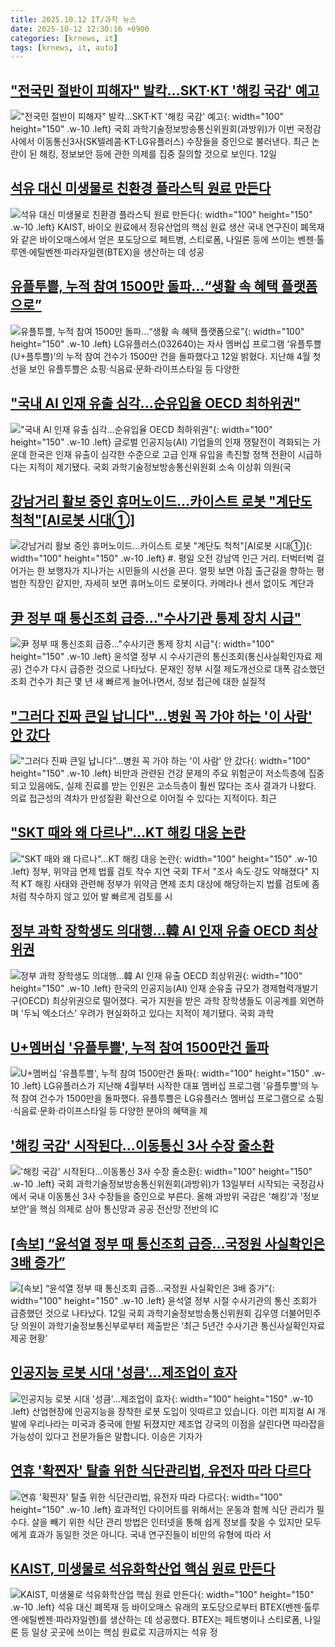 ```yaml
---
title: 2025.10.12 IT/과학 뉴스
date: 2025-10-12 12:30:16 +0900
categories: [krnews, it]
tags: [krnews, it, auto]
---
```

## ["전국민 절반이 피해자" 발칵…SKT·KT '해킹 국감' 예고](https://n.news.naver.com/mnews/article/015/0005195357)

!["전국민 절반이 피해자" 발칵…SKT·KT '해킹 국감' 예고](https://mimgnews.pstatic.net/image/origin/015/2025/10/12/5195357.jpg?type=nf220_150){: width="100" height="150" .w-10 .left}
국회 과학기술정보방송통신위원회(과방위)가 이번 국정감사에서 이동통신3사(SK텔레콤·KT·LG유플러스) 수장들을 증인으로 불러낸다. 최근 논란이 된 해킹, 정보보안 등에 관한 의제를 집중 질의할 것으로 보인다. 12일

## [석유 대신 미생물로 친환경 플라스틱 원료 만든다](https://n.news.naver.com/mnews/article/366/0001113674)

![석유 대신 미생물로 친환경 플라스틱 원료 만든다](https://mimgnews.pstatic.net/image/origin/366/2025/10/12/1113674.jpg?type=nf220_150){: width="100" height="150" .w-10 .left}
KAIST, 바이오 원료에서 정유산업의 핵심 원료 생산 국내 연구진이 폐목재와 같은 바이오매스에서 얻은 포도당으로 페트병, 스티로폼, 나일론 등에 쓰이는 벤젠·톨루엔·에틸벤젠·파라자일렌(BTEX)을 생산하는 데 성공

## [유플투쁠, 누적 참여 1500만 돌파…“생활 속 혜택 플랫폼으로”](https://n.news.naver.com/mnews/article/018/0006135953)

![유플투쁠, 누적 참여 1500만 돌파…“생활 속 혜택 플랫폼으로”](https://mimgnews.pstatic.net/image/origin/018/2025/10/12/6135953.jpg?type=nf220_150){: width="100" height="150" .w-10 .left}
LG유플러스(032640)는 자사 멤버십 프로그램 ‘유플투쁠(U+플투쁠)’의 누적 참여 건수가 1500만 건을 돌파했다고 12일 밝혔다. 지난해 4월 첫선을 보인 유플투쁠은 쇼핑·식음료·문화·라이프스타일 등 다양한

## ["국내 AI 인재 유출 심각...순유입율 OECD 최하위권"](https://n.news.naver.com/mnews/article/092/0002393392)

!["국내 AI 인재 유출 심각...순유입율 OECD 최하위권"](https://mimgnews.pstatic.net/image/origin/092/2025/10/12/2393392.jpg?type=nf220_150){: width="100" height="150" .w-10 .left}
글로벌 인공지능(AI) 기업들의 인재 쟁탈전이 격화되는 가운데 한국은 인재 유출이 심각한 수준으로 고급 인재 유입을 촉진할 정책 전환이 시급하다는 지적이 제기됐다. 국회 과학기술정보방송통신위원회 소속 이상휘 의원(국

## [강남거리 활보 중인 휴머노이드…카이스트 로봇 "계단도 척척"[AI로봇 시대①]](https://n.news.naver.com/mnews/article/003/0013528460)

![강남거리 활보 중인 휴머노이드…카이스트 로봇 "계단도 척척"[AI로봇 시대①]](https://mimgnews.pstatic.net/image/origin/003/2025/10/11/13528460.jpg?type=nf220_150){: width="100" height="150" .w-10 .left}
#. 평일 오전 강남역 인근 거리. 터벅터벅 걸어가는 한 보행자가 지나가는 시민들의 시선을 끈다. 얼핏 보면 아침 출근길을 향하는 평범한 직장인 같지만, 자세히 보면 휴머노이드 로봇이다. 카메라나 센서 없이도 계단과

## [尹 정부 때 통신조회 급증…"수사기관 통제 장치 시급"](https://n.news.naver.com/mnews/article/277/0005662946)

![尹 정부 때 통신조회 급증…"수사기관 통제 장치 시급"](https://mimgnews.pstatic.net/image/origin/277/2025/10/12/5662946.jpg?type=nf220_150){: width="100" height="150" .w-10 .left}
윤석열 정부 시 수사기관의 통신조회(통신사실확인자료 제공) 건수가 다시 급증한 것으로 나타났다. 문재인 정부 시절 제도개선으로 대폭 감소했던 조회 건수가 최근 몇 년 새 빠르게 늘어나면서, 정보 접근에 대한 실질적

## ["그러다 진짜 큰일 납니다"…병원 꼭 가야 하는 '이 사람' 안 갔다](https://n.news.naver.com/mnews/article/277/0005662837)

!["그러다 진짜 큰일 납니다"…병원 꼭 가야 하는 '이 사람' 안 갔다](https://mimgnews.pstatic.net/image/origin/277/2025/10/11/5662837.jpg?type=nf220_150){: width="100" height="150" .w-10 .left}
비만과 관련된 건강 문제의 주요 위험군이 저소득층에 집중되고 있음에도, 실제 진료를 받는 인원은 고소득층이 훨씬 많다는 조사 결과가 나왔다. 의료 접근성의 격차가 만성질환 확산으로 이어질 수 있다는 지적이다. 최근

## ["SKT 때와 왜 다르나"…KT 해킹 대응 논란](https://n.news.naver.com/mnews/article/001/0015672140)

!["SKT 때와 왜 다르나"…KT 해킹 대응 논란](https://mimgnews.pstatic.net/image/origin/001/2025/10/12/15672140.jpg?type=nf220_150){: width="100" height="150" .w-10 .left}
정부, 위약금 면제 법률 검토 착수 지연 국회 TF서 "조사 속도·강도 약해졌다" 지적 KT 해킹 사태와 관련해 정부가 위약금 면제 조치 대상에 해당하는지 법률 검토에 좀처럼 착수하지 않고 있어 발 빠르게 검토를 시

## [정부 과학 장학생도 의대행…韓 AI 인재 유출 OECD 최상위권](https://n.news.naver.com/mnews/article/421/0008532343)

![정부 과학 장학생도 의대행…韓 AI 인재 유출 OECD 최상위권](https://mimgnews.pstatic.net/image/origin/421/2025/10/12/8532343.jpg?type=nf220_150){: width="100" height="150" .w-10 .left}
한국의 인공지능(AI) 인재 순유출 규모가 경제협력개발기구(OECD) 최상위권으로 떨어졌다. 국가 지원을 받은 과학 장학생들도 이공계를 외면하며 '두뇌 엑소더스' 우려가 현실화하고 있다는 지적이 제기됐다. 국회 과학

## [U+멤버십 '유플투쁠', 누적 참여 1500만건 돌파](https://n.news.naver.com/mnews/article/030/0003358002)

![U+멤버십 '유플투쁠', 누적 참여 1500만건 돌파](https://mimgnews.pstatic.net/image/origin/030/2025/10/12/3358002.jpg?type=nf220_150){: width="100" height="150" .w-10 .left}
LG유플러스가 지난해 4월부터 시작한 대표 멤버십 프로그램 '유플투쁠'의 누적 참여 건수가 1500만을 돌파했다. 유플투쁠은 LG유플러스 멤버십 프로그램으로 쇼핑·식음료·문화·라이프스타일 등 다양한 분야의 혜택을 제

## ['해킹 국감' 시작된다…이동통신 3사 수장 줄소환](https://n.news.naver.com/mnews/article/421/0008532060)

!['해킹 국감' 시작된다…이동통신 3사 수장 줄소환](https://mimgnews.pstatic.net/image/origin/421/2025/10/12/8532060.jpg?type=nf220_150){: width="100" height="150" .w-10 .left}
국회 과학기술정보방송통신위원회(과방위)가 13일부터 시작되는 국정감사에서 국내 이동통신 3사 수장들을 증인으로 부른다. 올해 과방위 국감은 '해킹'과 '정보보안'을 핵심 의제로 삼아 통신망과 공공 전산망 전반의 IC

## [[속보] “윤석열 정부 때 통신조회 급증…국정원 사실확인은 3배 증가”](https://n.news.naver.com/mnews/article/029/0002986449)

![[속보] “윤석열 정부 때 통신조회 급증…국정원 사실확인은 3배 증가”](https://mimgnews.pstatic.net/image/origin/029/2025/10/12/2986449.jpg?type=nf220_150){: width="100" height="150" .w-10 .left}
윤석열 정부 시절 수사기관의 통신 조회가 급증했던 것으로 나타났다. 12일 국회 과학기술정보방송통신위원회 김우영 더불어민주당 의원이 과학기술정보통신부로부터 제출받은 ‘최근 5년간 수사기관 통신사실확인자료 제공 현황’

## [인공지능 로봇 시대 '성큼'...제조업이 효자](https://n.news.naver.com/mnews/article/052/0002257800)

![인공지능 로봇 시대 '성큼'...제조업이 효자](https://mimgnews.pstatic.net/image/origin/052/2025/10/11/2257800.jpg?type=nf220_150){: width="100" height="150" .w-10 .left}
산업현장에 인공지능을 장착한 로봇 도입이 잇따르고 있습니다. 이런 피지컬 AI 개발에 우리나라는 미국과 중국에 한발 뒤졌지만 제조업 강국의 이점을 살린다면 따라잡을 가능성이 있다고 전문가들은 말합니다. 이승은 기자가

## [연휴 '확찐자' 탈출 위한 식단관리법, 유전자 따라 다르다](https://n.news.naver.com/mnews/article/011/0004542003)

![연휴 '확찐자' 탈출 위한 식단관리법, 유전자 따라 다르다](https://mimgnews.pstatic.net/image/origin/011/2025/10/11/4542003.jpg?type=nf220_150){: width="100" height="150" .w-10 .left}
효과적인 다이어트를 위해서는 운동과 함께 식단 관리가 필수다. 살을 빼기 위한 식단 관리 방법은 인터넷을 통해 쉽게 정보를 찾을 수 있지만 모두에게 효과가 동일한 것은 아니다. 국내 연구진들이 비만의 유형에 따라 서

## [KAIST, 미생물로 석유화학산업 핵심 원료 만든다](https://n.news.naver.com/mnews/article/014/0005417815)

![KAIST, 미생물로 석유화학산업 핵심 원료 만든다](https://mimgnews.pstatic.net/image/origin/014/2025/10/12/5417815.jpg?type=nf220_150){: width="100" height="150" .w-10 .left}
석유 대신 폐목재 등 바이오매스 유래의 포도당으로부터 BTEX(벤젠·톨루엔·에틸벤젠·파라자일렌)를 생산하는 데 성공했다. BTEX는 페트병이나 스티로폼, 나일론 등 일상 곳곳에 쓰이는 핵심 원료로 지금까지는 석유 정


